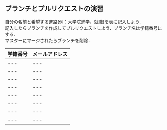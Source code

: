 ## ブランチとプルリクエストの演習  

自分の名前と希望する進路(例：大学院進学，就職)を表に記入しよう.  
記入したらブランチを作成してプルリクエストしよう．ブランチ名は学籍番号にする．  
マスターにマージされたらブランチを削除．

|学籍番号|メールアドレス|  
|:---|:---|
|---|---|  
|---|---|  
|---|---|  
|---|---|  
|---|---|  
|---|---|  
|---|---|  
|---|---|  
